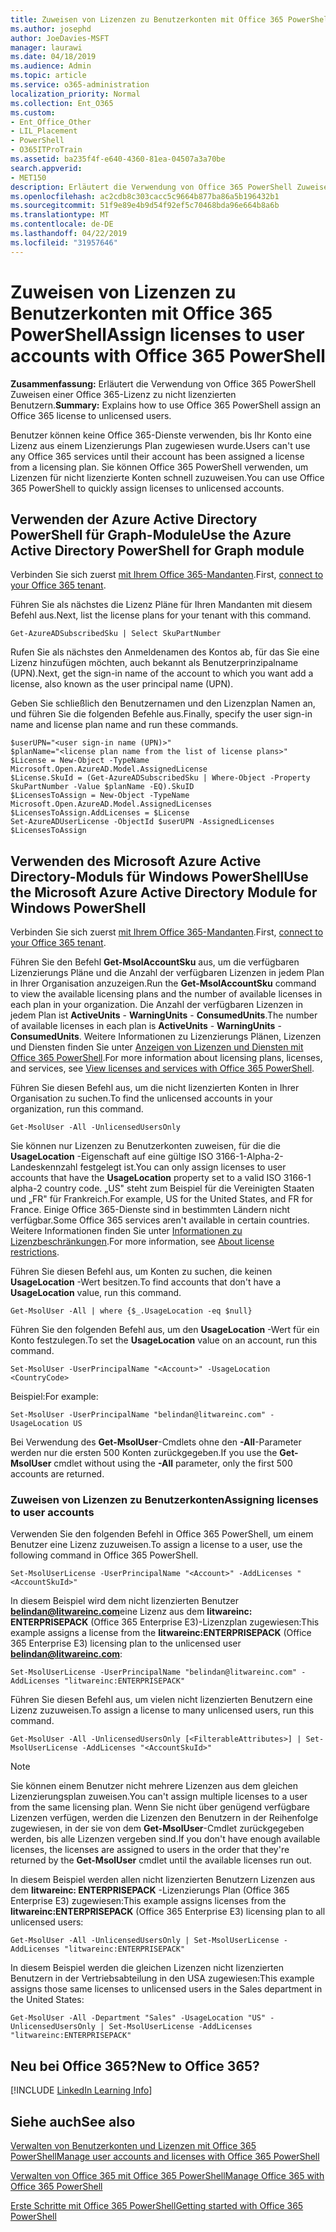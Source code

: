 ```yaml
---
title: Zuweisen von Lizenzen zu Benutzerkonten mit Office 365 PowerShell
ms.author: josephd
author: JoeDavies-MSFT
manager: laurawi
ms.date: 04/18/2019
ms.audience: Admin
ms.topic: article
ms.service: o365-administration
localization_priority: Normal
ms.collection: Ent_O365
ms.custom:
- Ent_Office_Other
- LIL_Placement
- PowerShell
- O365ITProTrain
ms.assetid: ba235f4f-e640-4360-81ea-04507a3a70be
search.appverid:
- MET150
description: Erläutert die Verwendung von Office 365 PowerShell Zuweisen einer Office 365-Lizenz zu nicht lizenzierten Benutzern.
ms.openlocfilehash: ac2cdb8c303cacc5c9664b877ba86a5b196432b1
ms.sourcegitcommit: 51f9e89e4b9d54f92ef5c70468bda96e664b8a6b
ms.translationtype: MT
ms.contentlocale: de-DE
ms.lasthandoff: 04/22/2019
ms.locfileid: "31957646"
---
```

# <a name="assign-licenses-to-user-accounts-with-office-365-powershell"></a><span data-ttu-id="0b71d-103">Zuweisen von Lizenzen zu Benutzerkonten mit Office 365 PowerShell</span><span class="sxs-lookup"><span data-stu-id="0b71d-103">Assign licenses to user accounts with Office 365 PowerShell</span></span>

<span data-ttu-id="0b71d-104">**Zusammenfassung:**  Erläutert die Verwendung von Office 365 PowerShell Zuweisen einer Office 365-Lizenz zu nicht lizenzierten Benutzern.</span><span class="sxs-lookup"><span data-stu-id="0b71d-104">**Summary:**  Explains how to use Office 365 PowerShell assign an Office 365 license to unlicensed users.</span></span>
  
<span data-ttu-id="0b71d-105">Benutzer können keine Office 365-Dienste verwenden, bis Ihr Konto eine Lizenz aus einem Lizenzierungs Plan zugewiesen wurde.</span><span class="sxs-lookup"><span data-stu-id="0b71d-105">Users can't use any Office 365 services until their account has been assigned a license from a licensing plan.</span></span> <span data-ttu-id="0b71d-106">Sie können Office 365 PowerShell verwenden, um Lizenzen für nicht lizenzierte Konten schnell zuzuweisen.</span><span class="sxs-lookup"><span data-stu-id="0b71d-106">You can use Office 365 PowerShell to quickly assign licenses to unlicensed accounts.</span></span> 


## <a name="use-the-azure-active-directory-powershell-for-graph-module"></a><span data-ttu-id="0b71d-107">Verwenden der Azure Active Directory PowerShell für Graph-Module</span><span class="sxs-lookup"><span data-stu-id="0b71d-107">Use the Azure Active Directory PowerShell for Graph module</span></span>

<span data-ttu-id="0b71d-108">Verbinden Sie sich zuerst [mit Ihrem Office 365-Mandanten](connect-to-office-365-powershell.md#connect-with-the-azure-active-directory-powershell-for-graph-module).</span><span class="sxs-lookup"><span data-stu-id="0b71d-108">First, [connect to your Office 365 tenant](connect-to-office-365-powershell.md#connect-with-the-azure-active-directory-powershell-for-graph-module).</span></span>
  

<span data-ttu-id="0b71d-109">Führen Sie als nächstes die Lizenz Pläne für Ihren Mandanten mit diesem Befehl aus.</span><span class="sxs-lookup"><span data-stu-id="0b71d-109">Next, list the license plans for your tenant with this command.</span></span>

```
Get-AzureADSubscribedSku | Select SkuPartNumber
```

<span data-ttu-id="0b71d-110">Rufen Sie als nächstes den Anmeldenamen des Kontos ab, für das Sie eine Lizenz hinzufügen möchten, auch bekannt als Benutzerprinzipalname (UPN).</span><span class="sxs-lookup"><span data-stu-id="0b71d-110">Next, get the sign-in name of the account to which you want add a license, also known as the user principal name (UPN).</span></span>

<span data-ttu-id="0b71d-111">Geben Sie schließlich den Benutzernamen und den Lizenzplan Namen an, und führen Sie die folgenden Befehle aus.</span><span class="sxs-lookup"><span data-stu-id="0b71d-111">Finally, specify the user sign-in name and license plan name and run these commands.</span></span>

```
$userUPN="<user sign-in name (UPN)>"
$planName="<license plan name from the list of license plans>"
$License = New-Object -TypeName Microsoft.Open.AzureAD.Model.AssignedLicense
$License.SkuId = (Get-AzureADSubscribedSku | Where-Object -Property SkuPartNumber -Value $planName -EQ).SkuID
$LicensesToAssign = New-Object -TypeName Microsoft.Open.AzureAD.Model.AssignedLicenses
$LicensesToAssign.AddLicenses = $License
Set-AzureADUserLicense -ObjectId $userUPN -AssignedLicenses $LicensesToAssign
```

## <a name="use-the-microsoft-azure-active-directory-module-for-windows-powershell"></a><span data-ttu-id="0b71d-112">Verwenden des Microsoft Azure Active Directory-Moduls für Windows PowerShell</span><span class="sxs-lookup"><span data-stu-id="0b71d-112">Use the Microsoft Azure Active Directory Module for Windows PowerShell</span></span>

<span data-ttu-id="0b71d-113">Verbinden Sie sich zuerst [mit Ihrem Office 365-Mandanten](connect-to-office-365-powershell.md#connect-with-the-microsoft-azure-active-directory-module-for-windows-powershell).</span><span class="sxs-lookup"><span data-stu-id="0b71d-113">First, [connect to your Office 365 tenant](connect-to-office-365-powershell.md#connect-with-the-microsoft-azure-active-directory-module-for-windows-powershell).</span></span>

<span data-ttu-id="0b71d-114">Führen Sie den Befehl **Get-MsolAccountSku** aus, um die verfügbaren Lizenzierungs Pläne und die Anzahl der verfügbaren Lizenzen in jedem Plan in Ihrer Organisation anzuzeigen.</span><span class="sxs-lookup"><span data-stu-id="0b71d-114">Run the **Get-MsolAccountSku** command to view the available licensing plans and the number of available licenses in each plan in your organization.</span></span> <span data-ttu-id="0b71d-115">Die Anzahl der verfügbaren Lizenzen in jedem Plan ist **ActiveUnits** - **WarningUnits** - **ConsumedUnits**.</span><span class="sxs-lookup"><span data-stu-id="0b71d-115">The number of available licenses in each plan is **ActiveUnits** - **WarningUnits** - **ConsumedUnits**.</span></span> <span data-ttu-id="0b71d-116">Weitere Informationen zu Lizenzierungs Plänen, Lizenzen und Diensten finden Sie unter [Anzeigen von Lizenzen und Diensten mit Office 365 PowerShell](view-licenses-and-services-with-office-365-powershell.md).</span><span class="sxs-lookup"><span data-stu-id="0b71d-116">For more information about licensing plans, licenses, and services, see [View licenses and services with Office 365 PowerShell](view-licenses-and-services-with-office-365-powershell.md).</span></span>
    
<span data-ttu-id="0b71d-117">Führen Sie diesen Befehl aus, um die nicht lizenzierten Konten in Ihrer Organisation zu suchen.</span><span class="sxs-lookup"><span data-stu-id="0b71d-117">To find the unlicensed accounts in your organization, run this command.</span></span>

```
Get-MsolUser -All -UnlicensedUsersOnly
```
    
<span data-ttu-id="0b71d-118">Sie können nur Lizenzen zu Benutzerkonten zuweisen, für die die **UsageLocation** -Eigenschaft auf eine gültige ISO 3166-1-Alpha-2-Landeskennzahl festgelegt ist.</span><span class="sxs-lookup"><span data-stu-id="0b71d-118">You can only assign licenses to user accounts that have the **UsageLocation** property set to a valid ISO 3166-1 alpha-2 country code.</span></span> <span data-ttu-id="0b71d-119">„US" steht zum Beispiel für die Vereinigten Staaten und „FR" für Frankreich.</span><span class="sxs-lookup"><span data-stu-id="0b71d-119">For example, US for the United States, and FR for France.</span></span> <span data-ttu-id="0b71d-120">Einige Office 365-Dienste sind in bestimmten Ländern nicht verfügbar.</span><span class="sxs-lookup"><span data-stu-id="0b71d-120">Some Office 365 services aren't available in certain countries.</span></span> <span data-ttu-id="0b71d-121">Weitere Informationen finden Sie unter [Informationen zu Lizenzbeschränkungen](https://go.microsoft.com/fwlink/p/?LinkId=691730).</span><span class="sxs-lookup"><span data-stu-id="0b71d-121">For more information, see [About license restrictions](https://go.microsoft.com/fwlink/p/?LinkId=691730).</span></span>
    
<span data-ttu-id="0b71d-122">Führen Sie diesen Befehl aus, um Konten zu suchen, die keinen **UsageLocation** -Wert besitzen.</span><span class="sxs-lookup"><span data-stu-id="0b71d-122">To find accounts that don't have a **UsageLocation** value, run this command.</span></span>

```
Get-MsolUser -All | where {$_.UsageLocation -eq $null}
```

<span data-ttu-id="0b71d-123">Führen Sie den folgenden Befehl aus, um den **UsageLocation** -Wert für ein Konto festzulegen.</span><span class="sxs-lookup"><span data-stu-id="0b71d-123">To set the **UsageLocation** value on an account, run this command.</span></span>

```
Set-MsolUser -UserPrincipalName "<Account>" -UsageLocation <CountryCode>
```

<span data-ttu-id="0b71d-124">Beispiel:</span><span class="sxs-lookup"><span data-stu-id="0b71d-124">For example:</span></span>

```
Set-MsolUser -UserPrincipalName "belindan@litwareinc.com" -UsageLocation US
```
    
<span data-ttu-id="0b71d-125">Bei Verwendung des **Get-MsolUser**-Cmdlets ohne den **-All**-Parameter werden nur die ersten 500 Konten zurückgegeben.</span><span class="sxs-lookup"><span data-stu-id="0b71d-125">If you use the **Get-MsolUser** cmdlet without using the **-All** parameter, only the first 500 accounts are returned.</span></span>

### <a name="assigning-licenses-to-user-accounts"></a><span data-ttu-id="0b71d-126">Zuweisen von Lizenzen zu Benutzerkonten</span><span class="sxs-lookup"><span data-stu-id="0b71d-126">Assigning licenses to user accounts</span></span>
    
<span data-ttu-id="0b71d-127">Verwenden Sie den folgenden Befehl in Office 365 PowerShell, um einem Benutzer eine Lizenz zuzuweisen.</span><span class="sxs-lookup"><span data-stu-id="0b71d-127">To assign a license to a user, use the following command in Office 365 PowerShell.</span></span>
  
```
Set-MsolUserLicense -UserPrincipalName "<Account>" -AddLicenses "<AccountSkuId>"
```

<span data-ttu-id="0b71d-128">In diesem Beispiel wird dem nicht lizenzierten Benutzer **belindan@litwareinc.com**eine Lizenz aus dem **litwareinc: ENTERPRISEPACK** (Office 365 Enterprise E3)-Lizenzplan zugewiesen:</span><span class="sxs-lookup"><span data-stu-id="0b71d-128">This example assigns a license from the **litwareinc:ENTERPRISEPACK** (Office 365 Enterprise E3) licensing plan to the unlicensed user **belindan@litwareinc.com**:</span></span>
  
```
Set-MsolUserLicense -UserPrincipalName "belindan@litwareinc.com" -AddLicenses "litwareinc:ENTERPRISEPACK"
```

<span data-ttu-id="0b71d-129">Führen Sie diesen Befehl aus, um vielen nicht lizenzierten Benutzern eine Lizenz zuzuweisen.</span><span class="sxs-lookup"><span data-stu-id="0b71d-129">To assign a license to many unlicensed users, run this command.</span></span>
  
```
Get-MsolUser -All -UnlicensedUsersOnly [<FilterableAttributes>] | Set-MsolUserLicense -AddLicenses "<AccountSkuId>"
```
  
>[!Note]
><span data-ttu-id="0b71d-130">Sie können einem Benutzer nicht mehrere Lizenzen aus dem gleichen Lizenzierungsplan zuweisen.</span><span class="sxs-lookup"><span data-stu-id="0b71d-130">You can't assign multiple licenses to a user from the same licensing plan.</span></span> <span data-ttu-id="0b71d-131">Wenn Sie nicht über genügend verfügbare Lizenzen verfügen, werden die Lizenzen den Benutzern in der Reihenfolge zugewiesen, in der sie von dem **Get-MsolUser**-Cmdlet zurückgegeben werden, bis alle Lizenzen vergeben sind.</span><span class="sxs-lookup"><span data-stu-id="0b71d-131">If you don't have enough available licenses, the licenses are assigned to users in the order that they're returned by the **Get-MsolUser** cmdlet until the available licenses run out.</span></span>
>

<span data-ttu-id="0b71d-132">In diesem Beispiel werden allen nicht lizenzierten Benutzern Lizenzen aus dem **litwareinc: ENTERPRISEPACK** -Lizenzierungs Plan (Office 365 Enterprise E3) zugewiesen:</span><span class="sxs-lookup"><span data-stu-id="0b71d-132">This example assigns licenses from the **litwareinc:ENTERPRISEPACK** (Office 365 Enterprise E3) licensing plan to all unlicensed users:</span></span>
  
```
Get-MsolUser -All -UnlicensedUsersOnly | Set-MsolUserLicense -AddLicenses "litwareinc:ENTERPRISEPACK"
```

<span data-ttu-id="0b71d-133">In diesem Beispiel werden die gleichen Lizenzen nicht lizenzierten Benutzern in der Vertriebsabteilung in den USA zugewiesen:</span><span class="sxs-lookup"><span data-stu-id="0b71d-133">This example assigns those same licenses to unlicensed users in the Sales department in the United States:</span></span>
  
```
Get-MsolUser -All -Department "Sales" -UsageLocation "US" -UnlicensedUsersOnly | Set-MsolUserLicense -AddLicenses "litwareinc:ENTERPRISEPACK"
```
  
## <a name="new-to-office-365"></a><span data-ttu-id="0b71d-134">Neu bei Office 365?</span><span class="sxs-lookup"><span data-stu-id="0b71d-134">New to Office 365?</span></span>

[!INCLUDE [LinkedIn Learning Info](../common/office/linkedin-learning-info.md)]

## <a name="see-also"></a><span data-ttu-id="0b71d-135">Siehe auch</span><span class="sxs-lookup"><span data-stu-id="0b71d-135">See also</span></span>

[<span data-ttu-id="0b71d-136">Verwalten von Benutzerkonten und Lizenzen mit Office 365 PowerShell</span><span class="sxs-lookup"><span data-stu-id="0b71d-136">Manage user accounts and licenses with Office 365 PowerShell</span></span>](manage-user-accounts-and-licenses-with-office-365-powershell.md)
  
[<span data-ttu-id="0b71d-137">Verwalten von Office 365 mit Office 365 PowerShell</span><span class="sxs-lookup"><span data-stu-id="0b71d-137">Manage Office 365 with Office 365 PowerShell</span></span>](manage-office-365-with-office-365-powershell.md)
  
[<span data-ttu-id="0b71d-138">Erste Schritte mit Office 365 PowerShell</span><span class="sxs-lookup"><span data-stu-id="0b71d-138">Getting started with Office 365 PowerShell</span></span>](getting-started-with-office-365-powershell.md)
